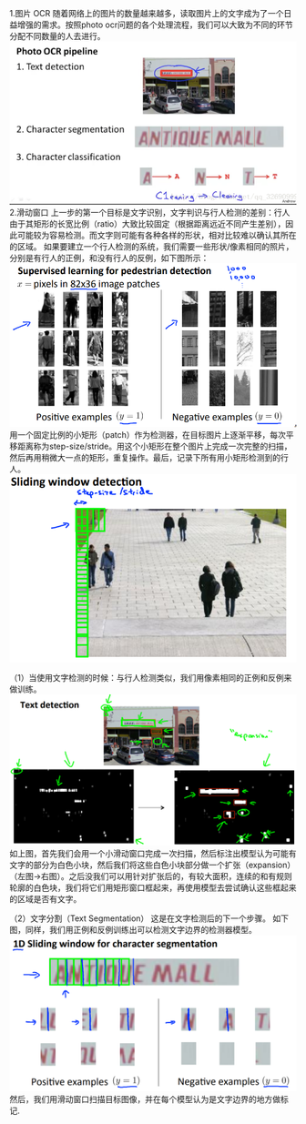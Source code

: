 1.图片 OCR
随着网络上的图片的数量越来越多，读取图片上的文字成为了一个日益增强的需求。按照photo ocr问题的各个处理流程，我们可以大致为不同的环节分配不同数量的人去进行。![](/机器学习/images/108.PNG)
2.滑动窗口
上一步的第一个目标是文字识别，文字判识与行人检测的差别：行人由于其矩形的长宽比例（ratio）大致比较固定（根据距离远近不同产生差别），因此可能较为容易检测。而文字则可能有各种各样的形状，相对比较难以确认其所在的区域。
如果要建立一个行人检测的系统，我们需要一些形状/像素相同的照片，分别是有行人的正例，和没有行人的反例，如下图所示：
![](/机器学习/images/109.PNG)
用一个固定比例的小矩形（patch）作为检测器，在目标图片上逐渐平移，每次平移距离称为step-size/stride。用这个小矩形在整个图片上完成一次完整的扫描，然后再用稍微大一点的矩形，重复操作。最后，记录下所有用小矩形检测到的行人。
![](/机器学习/images/110.PNG)

（1）当使用文字检测的时候：与行人检测类似，我们用像素相同的正例和反例来做训练。
![](/机器学习/images/111.PNG)
如上图，首先我们会用一个小滑动窗口完成一次扫描，然后标注出模型认为可能有文字的部分为白色小块，然后我们将这些白色小块部分做一个扩张（expansion）（左图->右图）。之后没我们可以用针对扩张后的，有较大面积，连续的和有规则轮廓的白色块，我们将它们用矩形窗口框起来，再使用模型去尝试确认这些框起来的区域是否有文字。

（2）文字分割（Text Segmentation）
这是在文字检测后的下一个步骤。
如下图，同样，我们用正例和反例训练出可以检测文字边界的检测器模型。
![](/机器学习/images/112.PNG)
然后，我们用滑动窗口扫描目标图像，并在每个模型认为是文字边界的地方做标记.